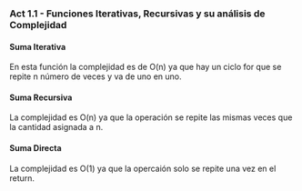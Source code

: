 ### Act 1.1 - Funciones Iterativas, Recursivas y su análisis de Complejidad 
#### Suma Iterativa
En esta función la complejidad es de O(n) ya que hay un ciclo for que se repite n número de veces 
y va de uno en uno.

#### Suma Recursiva
La complejidad es O(n) ya que la operación se repite las mismas veces que la cantidad asignada a n.

#### Suma Directa
La complejidad es O(1) ya que la opercaión solo se repite una vez en el return.
